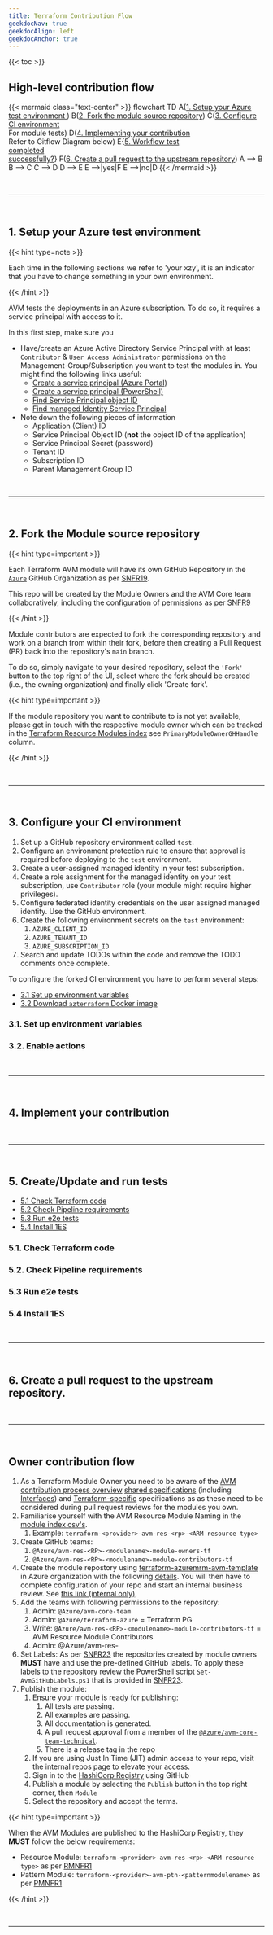 ```yaml
---
title: Terraform Contribution Flow
geekdocNav: true
geekdocAlign: left
geekdocAnchor: true
---
```


{{< toc >}}

## High-level contribution flow

{{< mermaid class="text-center" >}}
flowchart TD
A(<a href='/Azure-Verified-Modules/contributing/terraform/terraform-contribution-flow/#1-setup-your-azure-test-environment'>1. Setup your Azure test environment </a>)
B(<a href='/Azure-Verified-Modules/contributing/terraform/terraform-contribution-flow/#1-setup-your-azure-test-environment'>2. Fork the module source repository</a>)
C(<a href='/Azure-Verified-Modules/contributing/terraform/terraform-contribution-flow/#3-configure-your-ci-environment'>3. Configure CI environment </a> <br> For module tests)
D(<a href='/Azure-Verified-Modules/contributing/terraform/terraform-contribution-flow/#4-implement-your-contribution'>4. Implementing your contribution </a><br> Refer to Gitflow Diagram below)
E{<a href='/Azure-Verified-Modules/contributing/terraform/terraform-contribution-flow/#5-createupdate-and-run-tests'>5. Workflow test <br> completed <br> successfully?</a>}
F(<a href='/Azure-Verified-Modules/contributing/terraform/terraform-contribution-flow/#6-create-a-pull-request-to-the-public-bicep-registry'>6. Create a pull request to the upstream repository</a>)
A --> B
B --> C
C --> D
D --> E
E -->|yes|F
E -->|no|D
{{< /mermaid >}}

<br>

---

<br>

<!--
TODO: Adjust GitFlow diagram for TF contributors

## GitFlow for contributors

The GitFlow process outlined here introduces a central anchor branch. This branch should be treated as if it were a protected branch. It serves to synchronize the forked repository with the original upstream repository. The use of the anchor branch is designed to give contributors the flexibility to work on several modules simultaneous.
{{< mermaid class="text-center" >}}
%%{init: { 'logLevel': 'debug', 'gitGraph': {'rotateCommitLabel': false}} }%%
gitGraph LR:
commit id:"Fork Repo"
branch anchor
checkout anchor
commit id:"Sync Upstream/main" type: HIGHLIGHT
branch avm-type-provider-resource-workflow
checkout avm-type-provider-resource-workflow
commit id:"Add Workflow File for Resource/Pattern"
branch avm-type-provider-resource
checkout main
merge avm-type-provider-resource-workflow id: "merge workflow for GitHub Actions Testing" type: HIGHLIGHT
checkout avm-type-provider-resource
commit id:"Init"
commit id:"Patch 1"
commit id:"Patch 2"
checkout main
merge avm-type-provider-resource
{{< /mermaid >}}

{{< hint type=tip >}}

When implementing the GitFlow process as described, it is advisable to configure the local clone with a remote for the upstream repository. This will enable the Git CLI and local IDE to merge changes directly from the upstream repository. Using GitHub Desktop, this is configured automatically when cloning the forked repository via the application.

{{< /hint >}}

<br>

---

<br>
-->

<!--
TODO:

Checklist

Run grept
Update provider versions
cd root
avmfix -folder . # examples too
make fmt
make docs

-->

## 1. Setup your Azure test environment

{{< hint type=note >}}

Each time in the following sections we refer to 'your xzy', it is an indicator that you have to change something in your own environment.

{{< /hint >}}

AVM tests the deployments in an Azure subscription. To do so, it requires a service principal with access to it.

In this first step, make sure you

- Have/create an Azure Active Directory Service Principal with at least `Contributor` & `User Access Administrator` permissions on the Management-Group/Subscription you want to test the modules in. You might find the following links useful:
  - [Create a service principal (Azure Portal)](https://learn.microsoft.com/azure/active-directory/develop/howto-create-service-principal-portal)
  - [Create a service principal (PowerShell)](https://learn.microsoft.com/azure/active-directory/develop/howto-authenticate-service-principal-powershell)
  - [Find Service Principal object ID](https://learn.microsoft.com/azure/cost-management-billing/manage/assign-roles-azure-service-principals#find-your-spn-and-tenant-id)
  - [Find managed Identity Service Principal](https://learn.microsoft.com/azure/active-directory/managed-identities-azure-resources/how-to-view-managed-identity-service-principal-portal)
- Note down the following pieces of information
  - Application (Client) ID
  - Service Principal Object ID (**not** the object ID of the application)
  - Service Principal Secret (password)
  - Tenant ID
  - Subscription ID
  - Parent Management Group ID

<br>

---

<br>

## 2. Fork the Module source repository

{{< hint type=important >}}

Each Terraform AVM module will have its own GitHub Repository in the [`Azure`](https://github.com/Azure) GitHub Organization as per [SNFR19](/Azure-Verified-Modules/specs/shared/#id-snfr19---category-publishing---registries-targeted).

This repo will be created by the Module Owners and the AVM Core team collaboratively, including the configuration of permissions as per [SNFR9](/Azure-Verified-Modules/specs/shared/#id-snfr9---category-contributionsupport---avm--pg-teams-github-repo-permissions)

{{< /hint >}}

Module contributors are expected to fork the corresponding repository and work on a branch from within their fork, before then creating a Pull Request (PR) back into the repository's `main` branch.

To do so, simply navigate to your desired repository, select the `'Fork'` button to the top right of the UI, select where the fork should be created (i.e., the owning organization) and finally click 'Create fork'.

{{< hint type=important >}}

If the module repository you want to contribute to is not yet available, please get in touch with the respective module owner which can be tracked in the [Terraform Resource Modules index](https://azure.github.io/Azure-Verified-Modules/indexes/terraform/tf-resource-modules/) see `PrimaryModuleOwnerGHHandle` column.

{{< /hint >}}

<br>

---

<br>

## 3. Configure your CI environment

1. Set up a GitHub repository environment called `test`.
1. Configure an environment protection rule to ensure that approval is required before deploying to the `test` environment.
1. Create a user-assigned managed identity in your test subscription.
1. Create a role assignment for the managed identity on your test subscription, use `Contributor` role (your module might require higher privileges).
1. Configure federated identity credentials on the user assigned managed identity. Use the GitHub environment.
1. Create the following environment secrets on the `test` environment:
   1. `AZURE_CLIENT_ID`
   1. `AZURE_TENANT_ID`
   1. `AZURE_SUBSCRIPTION_ID`
1. Search and update TODOs within the code and remove the TODO comments once complete.

To configure the forked CI environment you have to perform several steps:

- [3.1 Set up environment variables](#31-set-up-environment-variables)
- [3.2 Download `azterraform` Docker image](#32-download-azterraform-docker-image)

### 3.1. Set up environment variables

### 3.2. Enable actions

<br>

---

<br>

## 4. Implement your contribution

<br>

---

<br>

## 5. Create/Update and run tests

- [5.1 Check Terraform code](#33-check-terraform-code)
- [5.2 Check Pipeline requirements](#34-check-pipeline-requirements)
- [5.3 Run e2e tests](#35-run-e2e-tests)
- [5.4 Install 1ES](#36-install-1es)

### 5.1. Check Terraform code

### 5.2. Check Pipeline requirements

### 5.3 Run e2e tests

### 5.4 Install 1ES

<br>

---

<br>

## 6. Create a pull request to the upstream repository.

<br>

---

<br>

## Owner contribution flow

1. As a Terraform Module Owner you need to be aware of the [AVM contribution process overview](https://azure.github.io/Azure-Verified-Modules/contributing/process/,) [shared specifications](https://azure.github.io/Azure-Verified-Modules/specs/shared/) (including [Interfaces](https://azure.github.io/Azure-Verified-Modules/specs/shared/interfaces/)) and [Terraform-specific](https://azure.github.io/Azure-Verified-Modules/specs/terraform/) specifications as as these need to be considered during pull request reviews for the modules you own.
2. Familiarise yourself with the AVM Resource Module Naming in the [module index csv's](https://github.com/Azure/Azure-Verified-Modules/tree/main/docs/static/module-indexes).
   1. Example: `terraform-<provider>-avm-res-<rp>-<ARM resource type>`
3. Create GitHub teams:
   1. `@Azure/avm-res-<RP>-<modulename>-module-owners-tf`
   2. `@Azure/avm-res-<RP>-<modulename>-module-contributors-tf`
4. Create the module repostory using [terraform-azuremrm-avm-template](https://github.com/Azure/terraform-azurerm-avm-template) in Azure organization with the following [details](https://dev.azure.com/CSUSolEng/Azure%20Verified%20Modules/_wiki/wikis/AVM%20Internal%20Wiki/333/-TF-Create-repository-in-Github-Azure-org-and-conduct-business-review). You will then have to complete configuration of your repo and start an internal business review.
   See [this link (internal only)](https://dev.azure.com/CSUSolEng/Azure%20Verified%20Modules/_wiki/wikis/AVM%20Internal%20Wiki/333/-TF-Create-repository-in-Github-Azure-org-and-conduct-business-review?anchor=conduct-initial-repo-configuration-and-trigger-business-review).
5. Add the teams with following permissions to the repository:
   1. Admin: `@Azure/avm-core-team`
   2. Admin: `@Azure/terraform-azure` = Terraform PG
   3. Write: `@Azure/avm-res-<RP>-<modulename>-module-contributors-tf` = AVM Resource Module Contributors
   4. Admin: @Azure/avm-res-<RP>-<modulename>-module-owners-tf = AVM Resource Module Owners
6. Set Labels: As per [SNFR23](/Azure-Verified-Modules/specs/shared/#id-snfr23---category-contributionsupport---github-repo-labels) the repositories created by module owners **MUST** have and use the pre-defined GitHub labels. To apply these labels to the repository review the PowerShell script `Set-AvmGitHubLabels.ps1` that is provided in [SNFR23](/Azure-Verified-Modules/specs/shared/#id-snfr23---category-contributionsupport---github-repo-labels).
7. Publish the module:
   1. Ensure your module is ready for publishing:
      1. All tests are passing.
      2. All examples are passing.
      3. All documentation is generated.
      4. A pull request approval from a member of the [`@Azure/avm-core-team-technical`](https://github.com/orgs/Azure/teams/avm-core-team-technical/members).
      5. There is a release tag in the repo
   2. If you are using Just In Time (JIT) admin access to your repo, visit the internal repos page to elevate your access.
   3. Sign in to the [HashiCorp Registry](https://registry.terraform.io/) using GitHub
   4. Publish a module by selecting the `Publish` button in the top right corner, then `Module`
   5. Select the repository and accept the terms.

{{< hint type=important >}}

When the AVM Modules are published to the HashiCorp Registry, they **MUST** follow the below requirements:

- Resource Module: `terraform-<provider>-avm-res-<rp>-<ARM resource type>` as per [RMNFR1](/Azure-Verified-Modules/specs/shared/#id-rmnfr1---category-naming---module-naming)
- Pattern Module: `terraform-<provider>-avm-ptn-<patternmodulename>` as per [PMNFR1](/Azure-Verified-Modules/specs/shared/#id-pmnfr1---category-naming---module-naming)

{{< /hint >}}

<br>

---

<br>
